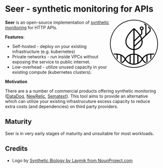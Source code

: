 # Seer - synthetic monitoring for APIs


<img src="./assets/logo.png" align="right" style="border:2px solid black; border-radius: 50%; padding: 2px"
     alt="Synthetic Biology by Laymik from NounProject.com" width="150" height="150">


**Seer** is an open-source implementation of [synthetic monitoring](https://en.wikipedia.org/wiki/Synthetic_monitoring) for HTTP APIs.


**Features**:

* Self-hosted - deploy on your existing infrastructure (e.g. kubernetes)
* Private networks - run inside VPCs without exposing the service to public internet.
* Low-overhead - utilize unused capacity in your existing compute (kubernetes clusters).

**Motivation**

There are a a number of commercial products offering synthetic monitoring ([DataDog](https://docs.datadoghq.com/synthetics/), [NewRelic](https://docs.newrelic.com/docs/synthetics/synthetic-monitoring/getting-started/get-started-synthetic-monitoring/), [Sematext](https://sematext.com/synthetic-monitoring/)). This tool aims to provide an alternative which can utilize your existing infrastrucuture excess capacity to reduce extra costs (and dependencies) on third party providers.

## Maturity
Seer is in very early stages of maturity and unsuitable for most workloads.

## Credits
* Logo by [Synthetic Biology by Laymik from NounProject.com](https://thenounproject.com/icon/synthetic-biology-4116522/)

